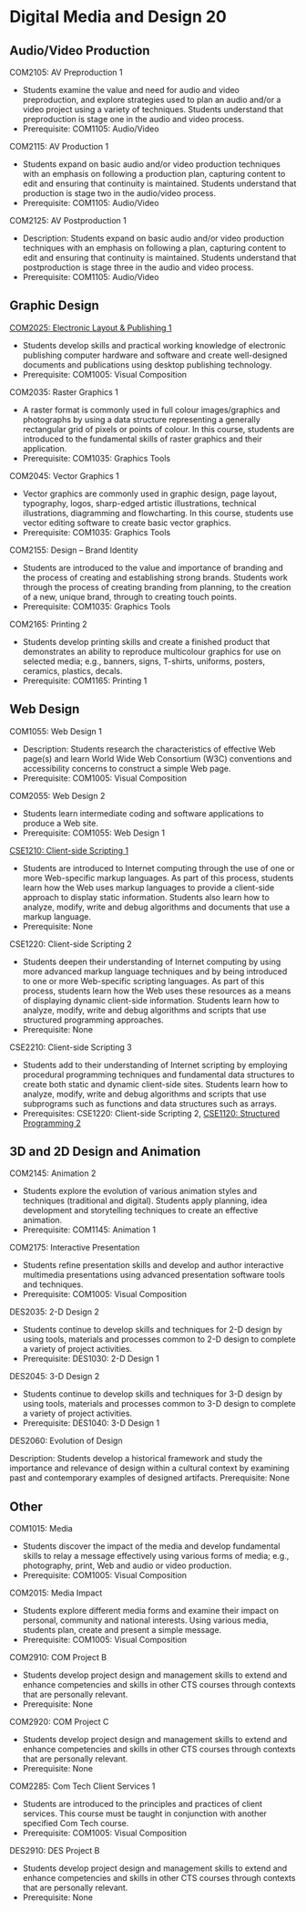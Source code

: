 # Digital Media and Design 20

## Audio/Video Production

COM2105: AV Preproduction 1

* Students examine the value and need for audio and video preproduction, and explore strategies used to plan an audio and/or a video project using a variety of techniques. Students understand that preproduction is stage one in the audio and video process.
* Prerequisite: COM1105: Audio/Video

COM2115: AV Production 1

* Students expand on basic audio and/or video production techniques with an emphasis on following a production plan, capturing content to edit and ensuring that continuity is maintained. Students understand that production is stage two in the audio/video process.
* Prerequisite: COM1105: Audio/Video

COM2125: AV Postproduction 1

* Description: Students expand on basic audio and/or video production techniques with an emphasis on following a plan, capturing content to edit and ensuring that continuity is maintained. Students understand that postproduction is stage three in the audio and video process.
* Prerequisite: COM1105: Audio/Video

## Graphic Design

[COM2025: Electronic Layout & Publishing 1](COM2025.md)

* Students develop skills and practical working knowledge of electronic publishing computer hardware and software and create well-designed documents and publications using desktop publishing technology.
* Prerequisite: COM1005: Visual Composition

COM2035: Raster Graphics 1

* A raster format is commonly used in full colour images/graphics and photographs by using a data structure representing a generally rectangular grid of pixels or points of colour. In this course, students are introduced to the fundamental skills of raster graphics and their application.
* Prerequisite: COM1035: Graphics Tools

COM2045: Vector Graphics 1

* Vector graphics are commonly used in graphic design, page layout, typography, logos, sharp-edged artistic illustrations, technical illustrations, diagramming and flowcharting. In this course, students use vector editing software to create basic vector graphics.
* Prerequisite: COM1035: Graphics Tools

COM2155: Design – Brand Identity

* Students are introduced to the value and importance of branding and the process of creating and establishing strong brands. Students work through the process of creating branding from planning, to the creation of a new, unique brand, through to creating touch points.
* Prerequisite: COM1035: Graphics Tools

COM2165: Printing 2

* Students develop printing skills and create a finished product that demonstrates an ability to reproduce multicolour graphics for use on selected media; e.g., banners, signs, T-shirts, uniforms, posters, ceramics, plastics, decals.
* Prerequisite: COM1165: Printing 1

## Web Design

COM1055: Web Design 1

* Description: Students research the characteristics of effective Web page(s) and learn World Wide Web Consortium (W3C) conventions and accessibility concerns to construct a simple Web page.
* Prerequisite: COM1005: Visual Composition

COM2055: Web Design 2

* Students learn intermediate coding and software applications to produce a Web site.
* Prerequisite: COM1055: Web Design 1

[CSE1210: Client-side Scripting 1](CSE1210.md)

* Students are introduced to Internet computing through the use of one or more Web-specific markup languages. As part of this process, students learn how the Web uses markup languages to provide a client-side approach to display static information. Students also learn how to analyze, modify, write and debug algorithms and documents that use a markup language.
* Prerequisite: None

CSE1220: Client-side Scripting 2

* Students deepen their understanding of Internet computing by using more advanced markup language techniques and by being introduced to one or more Web-specific scripting languages. As part of this process, students learn how the Web uses these resources as a means of displaying dynamic client-side information. Students learn how to analyze, modify, write and debug algorithms and scripts that use structured programming approaches.
* Prerequisite: None

CSE2210: Client-side Scripting 3

* Students add to their understanding of Internet scripting by employing procedural programming techniques and fundamental data structures to create both static and dynamic client-side sites. Students learn how to analyze, modify, write and debug algorithms and scripts that use subprograms such as functions and data structures such as arrays.
* Prerequisites: CSE1220: Client-side Scripting 2, [CSE1120: Structured Programming 2](CSE1120.md)

## 3D and 2D Design and Animation

COM2145: Animation 2

* Students explore the evolution of various animation styles and techniques (traditional and digital). Students apply planning, idea development and storytelling techniques to create an effective animation.
* Prerequisite: COM1145: Animation 1

COM2175: Interactive Presentation

* Students refine presentation skills and develop and author interactive multimedia presentations using advanced presentation software tools and techniques.
* Prerequisite: COM1005: Visual Composition

DES2035: 2-D Design 2

* Students continue to develop skills and techniques for 2-D design by using tools, materials and processes common to 2-D design to complete a variety of project activities.
* Prerequisite: DES1030: 2-D Design 1

DES2045: 3-D Design 2

* Students continue to develop skills and techniques for 3-D design by using tools, materials and processes common to 3-D design to complete a variety of project activities.
* Prerequisite: DES1040: 3-D Design 1

DES2060: Evolution of Design

Description: Students develop a historical framework and study the importance and relevance of design within a cultural context by examining past and contemporary examples of designed artifacts.
Prerequisite: None

## Other

COM1015: Media

* Students discover the impact of the media and develop fundamental skills to relay a message effectively using various forms of media; e.g., photography, print, Web and audio or video production.
* Prerequisite: COM1005: Visual Composition

COM2015: Media Impact

* Students explore different media forms and examine their impact on personal, community and national interests. Using various media, students plan, create and present a simple message.
* Prerequisite: COM1005: Visual Composition

COM2910: COM Project B

* Students develop project design and management skills to extend and enhance competencies and skills in other CTS courses through contexts that are personally relevant.
* Prerequisite: None

COM2920: COM Project C

* Students develop project design and management skills to extend and enhance competencies and skills in other CTS courses through contexts that are personally relevant.
* Prerequisite: None

COM2285: Com Tech Client Services 1

* Students are introduced to the principles and practices of client services. This course must be taught in conjunction with another specified Com Tech course.
* Prerequisite: COM1005: Visual Composition

DES2910: DES Project B

* Students develop project design and management skills to extend and enhance competencies and skills in other CTS courses through contexts that are personally relevant.
* Prerequisite: None
